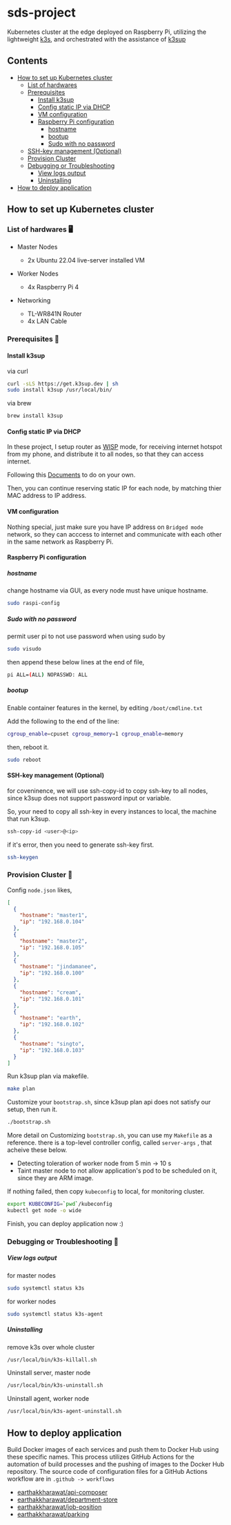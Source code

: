 # sds-project

Kubernetes cluster at the edge deployed on Raspberry Pi, utilizing the lightweight [k3s](https://k3s.io/), and orchestrated with the assistance of [k3sup](https://github.com/alexellis/k3sup)

## Contents

- [How to set up Kubernetes cluster](#how-to-set-up-kubernetes-cluster-)
  - [List of hardwares](#list-of-hardwares-)
  - [Prerequisites](#prerequisites-)
    - [Install k3sup](#install-k3sup)
    - [Config static IP via DHCP](#config-static-ip-via-dhcp)
    - [VM configuration](#vm-configuration)
    - [Raspberry Pi configuration](#raspberry-pi-configuration)
      - [hostname](#hostname)
      - [bootup](#bootup)
      - [Sudo with no password](#sudo-with-no-password)
  - [SSH-key management (Optional)](#ssh-key-management-optional)
  - [Provision Cluster](#provision-cluster-)
  - [Debugging or Troubleshooting](#debugging-or-troubleshooting-)
    - [View logs output](#view-logs-output)
    - [Uninstalling](#uninstalling)
- [How to deploy application](#how-to-deploy-application)

## How to set up Kubernetes cluster

### List of hardwares 🖥️

- Master Nodes

  - 2x Ubuntu 22.04 live-server installed VM

- Worker Nodes

  - 4x Raspberry Pi 4

- Networking

  - TL-WR841N Router
  - 4x LAN Cable

### Prerequisites 📝

#### Install k3sup

via curl

```bash
curl -sLS https://get.k3sup.dev | sh
sudo install k3sup /usr/local/bin/
```

via brew

```bash
brew install k3sup
```

#### Config static IP via DHCP

In these project, I setup router as [WISP](https://en.wikipedia.org/wiki/Wireless_distribution_system) mode, for receiving internet hotspot from my phone, and distribute it to all nodes, so that they can access internet.

Following this [Documents](https://www.tp-link.com/us/user-guides/tl-wr841n_v14/chapter-5-configure-the-router-in-wisp-mode) to do on your own.

Then, you can continue reserving static IP for each node, by matching thier MAC address to IP address.

#### VM configuration

Nothing special, just make sure you have IP address on `Bridged mode` network, so they can acccess to internet and communicate with each other in the same network as Raspberry Pi.

#### Raspberry Pi configuration

##### hostname

change hostname via GUI, as every node must have unique hostname.

```bash
sudo raspi-config
```

##### Sudo with no password

permit user pi to not use password when using sudo by

```bash
sudo visudo
```

then append these below lines at the end of file,

```bash
pi ALL=(ALL) NOPASSWD: ALL
```

##### bootup

Enable container features in the kernel, by editing `/boot/cmdline.txt`

Add the following to the end of the line:

```bash
cgroup_enable=cpuset cgroup_memory=1 cgroup_enable=memory
```

then, reboot it.

```bash
sudo reboot
```

#### SSH-key management (Optional)

for coveninence, we will use ssh-copy-id to copy ssh-key to all nodes, since k3sup does not support password input or variable.

So, your need to copy all ssh-key in every instances to local, the machine that run k3sup.

```bash
ssh-copy-id <user>@<ip>
```

if it's error, then you need to generate ssh-key first.

```bash
ssh-keygen
```

### Provision Cluster 🚀

Config `node.json` likes,

```json
[
  {
    "hostname": "master1",
    "ip": "192.168.0.104"
  },
  {
    "hostname": "master2",
    "ip": "192.168.0.105"
  },
  {
    "hostname": "jindamanee",
    "ip": "192.168.0.100"
  },
  {
    "hostname": "cream",
    "ip": "192.168.0.101"
  },
  {
    "hostname": "earth",
    "ip": "192.168.0.102"
  },
  {
    "hostname": "singto",
    "ip": "192.168.0.103"
  }
]
```

Run k3sup plan via makefile.

```bash
make plan
```

Customize your `bootstrap.sh`, since k3sup plan api does not satisfy our setup, then run it.

```bash
./bootstrap.sh
```

More detail on Customizing `bootstrap.sh`, you can use my `Makefile` as a reference. there is a top-level controller config, called `server-args` , that acheive these below.

- Detecting toleration of worker node from 5 min -> 10 s
- Taint master node to not allow application's pod to be scheduled on it, since they are ARM image.

If nothing failed, then copy `kubeconfig` to local, for monitoring cluster.

```bash
export KUBECONFIG=`pwd`/kubeconfig
kubectl get node -o wide
```

Finish, you can deploy application now :)

### Debugging or Troubleshooting 🔧

##### View logs output

for master nodes

```bash
sudo systemctl status k3s
```

for worker nodes

```bash
sudo systemctl status k3s-agent
```

##### Uninstalling

remove k3s over whole cluster

```bash
/usr/local/bin/k3s-killall.sh
```

Uninstall server, master node

```bash
/usr/local/bin/k3s-uninstall.sh
```

Uninstall agent, worker node

```bash
/usr/local/bin/k3s-agent-uninstall.sh
```

## How to deploy application

Build Docker images of each services and push them to Docker Hub using these specific names. This process utilizes GitHub Actions for the automation of build processes and the pushing of images to the Docker Hub repository. The source code of configuration files for a GitHub Actions workflow are in `.github -> workflows`

- [earthakkharawat/api-composer](https://hub.docker.com/repository/docker/earthakkharawat/api-composer/general)
- [earthakkharawat/department-store](https://hub.docker.com/repository/docker/earthakkharawat/department-store/general)
- [earthakkharawat/job-position](https://hub.docker.com/repository/docker/earthakkharawat/job-position/general)
- [earthakkharawat/parking](https://hub.docker.com/repository/docker/earthakkharawat/parking/general)
